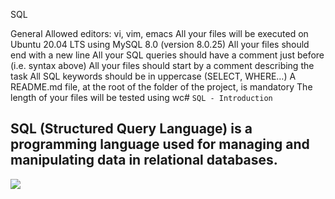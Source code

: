 SQL

General
Allowed editors: vi, vim, emacs
All your files will be executed on Ubuntu 20.04 LTS using MySQL 8.0 (version 8.0.25)
All your files should end with a new line
All your SQL queries should have a comment just before (i.e. syntax above)
All your files should start by a comment describing the task
All SQL keywords should be in uppercase (SELECT, WHERE…)
A README.md file, at the root of the folder of the project, is mandatory
The length of your files will be tested using wc# `SQL - Introduction`


## SQL (Structured Query Language) is a programming language used for managing and manipulating data in relational databases.
![](https://www.selecthub.com/wp-content/uploads/2022/07/SQL-Commands.jpg)
